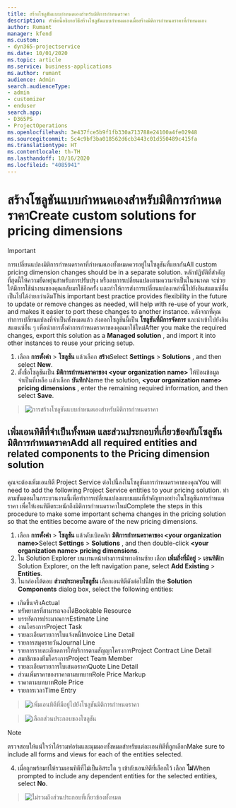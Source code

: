 ```yaml
---
title: สร้างโซลูชันแบบกำหนดเองสำหรับมิติการกำหนดราคา
description: หัวข้อนี้อธิบายวิธีสร้างโซลูชันแบบกำหนดเองเมื่อสร้างมิติการกำหนดราคาที่กำหนดเอง
author: Rumant
manager: kfend
ms.custom:
- dyn365-projectservice
ms.date: 10/01/2020
ms.topic: article
ms.service: business-applications
ms.author: rumant
audience: Admin
search.audienceType:
- admin
- customizer
- enduser
search.app:
- D365PS
- ProjectOperations
ms.openlocfilehash: 3e437fce5b9f1fb330a713788e24100a4fe02948
ms.sourcegitcommit: 5c4c9bf3ba018562d6cb3443c01d550489c415fa
ms.translationtype: HT
ms.contentlocale: th-TH
ms.lasthandoff: 10/16/2020
ms.locfileid: "4085941"
---
```

# <a name="create-custom-solutions-for-pricing-dimensions"></a><span data-ttu-id="1a896-103">สร้างโซลูชันแบบกำหนดเองสำหรับมิติการกำหนดราคา</span><span class="sxs-lookup"><span data-stu-id="1a896-103">Create custom solutions for pricing dimensions</span></span>

> [!IMPORTANT]
> <span data-ttu-id="1a896-104">การเปลี่ยนแปลงมิติการกำหนดราคาที่กำหนดเองทั้งหมดควรอยู่ในโซลูชันที่แยกกัน</span><span class="sxs-lookup"><span data-stu-id="1a896-104">All custom pricing dimension changes should be in a separate solution.</span></span> <span data-ttu-id="1a896-105">หลักปฏิบัติที่สำคัญที่สุดนี้ให้ความยืดหยุ่นสำหรับการปรับปรุง หรือลบการเปลี่ยนแปลงตามความจำเป็นในอนาคต จะช่วยให้มีการใช้นำงานของคุณกลับมาใช้อีกครััง และทำให้การส่งการเปลี่ยนแปลงเหล่านี้ไปยังอินสแตนซ์อื่นเป็นไปได้ง่ายกว่าเดิม</span><span class="sxs-lookup"><span data-stu-id="1a896-105">This important best practice provides flexibility in the future to update or remove changes as needed, will help with re-use of your work, and makes it easier to port these changes to another instance.</span></span> <span data-ttu-id="1a896-106">หลังจากที่คุณทำการเปลี่ยนแปลงที่จำเป็นทั้งหมดแล้ว ส่งออกโซลูชันนี้เป็น **โซลูชันที่มีการจัดการ** และนำเข้าไปยังอินสแตนซ์อื่น ๆ เพื่อนำการตั้งค่าการกำหนดราคาของคุณมาใช้ใหม่</span><span class="sxs-lookup"><span data-stu-id="1a896-106">After you make the required changes, export this solution as a **Managed solution** , and import it into other instances to reuse your pricing setup.</span></span>

1. <span data-ttu-id="1a896-107">เลือก **การตั้งค่า** > **โซลูชัน** แล้วเลือก **สร้าง**</span><span class="sxs-lookup"><span data-stu-id="1a896-107">Select **Settings** > **Solutions** , and then select **New**.</span></span> 
2. <span data-ttu-id="1a896-108">ตั้งชื่อโซลูชันเป็น **มิติการกำหนดราคาของ \<your organization name>** ให้ป้อนข้อมูลจำเป็นที่เหลือ แล้วเลือก **บันทึก**</span><span class="sxs-lookup"><span data-stu-id="1a896-108">Name the solution, **\<your organization name> pricing dimensions** , enter the remaining required information, and then select **Save**.</span></span>

> ![การสร้างโซลูชันแบบกำหนดเองสำหรับมิติการกำหนดราคา](media/Creation-of-custom-pricing-dimension-solution.PNG)
  
## <a name="add-all-required-entities-and-related-components-to-the-pricing-dimension-solution"></a><span data-ttu-id="1a896-110">เพิ่มเอนทิตีที่จำเป็นทั้งหมด และส่วนประกอบที่เกี่ยวข้องกับโซลูชันมิติการกำหนดราคา</span><span class="sxs-lookup"><span data-stu-id="1a896-110">Add all required entities and related components to the Pricing dimension solution</span></span>
<span data-ttu-id="1a896-111">คุณจะต้องเพิ่มเอนทิตี Project Service ต่อไปนี้ลงในโซลูชันการกำหนดราคาของคุณ</span><span class="sxs-lookup"><span data-stu-id="1a896-111">You will need to add the following Project Service entities to your pricing solution.</span></span> <span data-ttu-id="1a896-112">ทำตามขั้นตอนในกระบวนงานนี้เพื่อทำการเปลี่ยนแปลงแบบแผนที่สำคัญบางอย่างในโซลูชันการกำหนดราคา เพื่อให้เอนทิตีตระหนักถึงมิติการกำหนดราคาใหม่</span><span class="sxs-lookup"><span data-stu-id="1a896-112">Complete the steps in this procedure to make some important schema changes in the pricing solution so that the entities become aware of the new pricing dimensions.</span></span>

1. <span data-ttu-id="1a896-113">เลือก **การตั้งค่า** > **โซลูชัน** แล้วดับเบิลคลิก **มิติการกำหนดราคาของ \<your organization name>**</span><span class="sxs-lookup"><span data-stu-id="1a896-113">Select **Settings** > **Solutions** , and then double-click **\<your organization name> pricing dimensions**.</span></span> 
2. <span data-ttu-id="1a896-114">ใน Solution Explorer บนบานหน้าต่างการนำทางด้านซ้าย เลือก **เพิ่มสิ่งที่มีอยู่** > **เอนทิตี**</span><span class="sxs-lookup"><span data-stu-id="1a896-114">In Solution Explorer, on the left navigation pane, select **Add Existing** > **Entities**.</span></span>
3. <span data-ttu-id="1a896-115">ในกล่องโต้ตอบ **ส่วนประกอบโซลูชัน** เลือกเอนทิตีดังต่อไปนี้</span><span class="sxs-lookup"><span data-stu-id="1a896-115">In the **Solution Components** dialog box, select the following entities:</span></span>

- <span data-ttu-id="1a896-116">เกิดขึ้นจริง</span><span class="sxs-lookup"><span data-stu-id="1a896-116">Actual</span></span>
- <span data-ttu-id="1a896-117">ทรัพยากรที่สามารถจองได้</span><span class="sxs-lookup"><span data-stu-id="1a896-117">Bookable Resource</span></span>
- <span data-ttu-id="1a896-118">บรรทัดการประมาณการ</span><span class="sxs-lookup"><span data-stu-id="1a896-118">Estimate Line</span></span>
- <span data-ttu-id="1a896-119">งานโครงการ</span><span class="sxs-lookup"><span data-stu-id="1a896-119">Project Task</span></span>
- <span data-ttu-id="1a896-120">รายละเอียดรายการใบแจ้งหนี้</span><span class="sxs-lookup"><span data-stu-id="1a896-120">Invoice Line Detail</span></span>
- <span data-ttu-id="1a896-121">รายการสมุดรายวัน</span><span class="sxs-lookup"><span data-stu-id="1a896-121">Journal Line</span></span>
- <span data-ttu-id="1a896-122">รายการรายละเอียดการให้บริการตามสัญญาโครงการ</span><span class="sxs-lookup"><span data-stu-id="1a896-122">Project Contract Line Detail</span></span>
- <span data-ttu-id="1a896-123">สมาชิกของทีมโครงการ</span><span class="sxs-lookup"><span data-stu-id="1a896-123">Project Team Member</span></span>
- <span data-ttu-id="1a896-124">รายละเอียดรายการใบเสนอราคา</span><span class="sxs-lookup"><span data-stu-id="1a896-124">Quote Line Detail</span></span>
- <span data-ttu-id="1a896-125">ส่วนเพิ่มราคาของราคาตามบทบาท</span><span class="sxs-lookup"><span data-stu-id="1a896-125">Role Price Markup</span></span>
- <span data-ttu-id="1a896-126">ราคาตามบทบาท</span><span class="sxs-lookup"><span data-stu-id="1a896-126">Role Price</span></span> 
- <span data-ttu-id="1a896-127">รายการเวลา</span><span class="sxs-lookup"><span data-stu-id="1a896-127">Time Entry</span></span> 

> ![เพิ่มเอนทิตีที่มีอยู่ไปยังโซลูชันมิติการกำหนดราคา](media/Existing-entities-to-PD-solution.png)

> ![เลือกส่วนประกอบของโซลูชัน](media/Dimension-Components.png)

> [!NOTE]
> <span data-ttu-id="1a896-130">ตรวจสอบให้แน่ใจว่าได้รวมฟอร์มและมุมมองทั้งหมดสำหรับแต่ละเอนทิตีที่ถูกเลือก</span><span class="sxs-lookup"><span data-stu-id="1a896-130">Make sure to include all forms and views for each of the entities selected.</span></span>

4. <span data-ttu-id="1a896-131">เมื่อถูกพร้อมท์ให้รวมเอนทิตีที่ไม่เป็นอิสระใด ๆ เข้ากับเอนทิตีที่เลือกไว้ เลือก **ไม่**</span><span class="sxs-lookup"><span data-stu-id="1a896-131">When prompted to include any dependent entities for the selected entities, select **No**.</span></span>

> ![ไม่รวมถึงส่วนประกอบที่เกี่ยวข้องทั้งหมด](media/Do-not-include-required.png)


